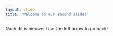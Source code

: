 ```yaml
---
layout: slide
title: "Welcome to our second slide!"
---
```

Naah dit is nieuwer
Use the left arrow to go back!

